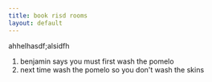 ```yaml
---
title: book risd rooms
layout: default
---
```

ahhelhasdf;alsidfh

1) benjamin says you must first wash the pomelo  
2) next time wash the pomelo so you don't wash the skins